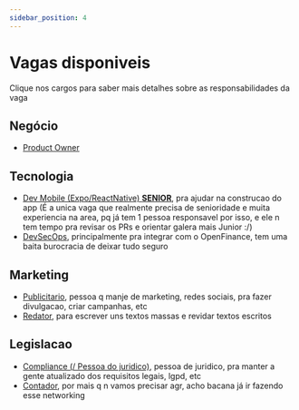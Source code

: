 ```yaml
---
sidebar_position: 4
---
```


# Vagas disponiveis

Clique nos cargos para saber mais detalhes sobre as responsabilidades da vaga

## Negócio

- [Product Owner](./business/responsabilities#product-owner)

## Tecnologia

- [Dev Mobile (Expo/ReactNative) **SENIOR**](./tech/responsabilities#desenvolvedor), pra ajudar na construcao do app (É a unica vaga que realmente precisa de senioridade e muita experiencia na area, pq já tem 1 pessoa responsavel por isso, e ele n tem tempo pra revisar os PRs e orientar galera mais Junior :/)
- [DevSecOps](./tech/responsabilities#devsecops), principalmente pra integrar com o OpenFinance, tem uma baita burocracia de deixar tudo seguro

## Marketing

- [Publicitario](./marketing/responsabilities#publicitário), pessoa q manje de marketing, redes sociais, pra fazer divulgacao, criar campanhas, etc
- [Redator](./marketing/responsabilities#redator), para escrever uns textos massas e revidar textos escritos

## Legislacao

- [Compliance (/ Pessoa do juridico)](./legal/responsabilities#compliance), pessoa de juridico, pra manter a gente atualizado dos requisitos legais, lgpd, etc
- [Contador](./legal/responsabilities#contador), por mais q n vamos precisar agr, acho bacana já ir fazendo esse networking

